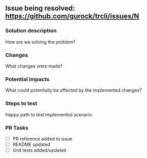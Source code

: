<!--
Thanks for contributing!
PLEASE:
- Read our contributing guidelines: https://github.com/gurock/trcli/blob/main/CONTRIBUTING.md
- Mark this PR as "Draft" if it is not ready for review.
-->

## Issue being resolved: https://github.com/gurock/trcli/issues/N

### Solution description
How are we solving the problem?

### Changes
What changes were made?

### Potential impacts
What could potentially be affected by the implemented changes?

### Steps to test
Happy path to test implemented scenario

### PR Tasks
- [ ] PR reference added to issue
- [ ] README updated
- [ ] Unit tests added/updated

